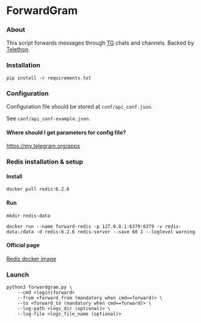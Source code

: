 # ForwardGram
### About
This script forwards messages through [TG] chats and channels. Backed by [Telethon].

[TG]: https://telegram.org/
[Telethon]: https://github.com/LonamiWebs/Telethon

### Installation
`pip install -r requirements.txt`

### Configuration
Configuration file should be stored at `conf/api_conf.json`.

See `conf/api_conf-example.json`.
#### Where should I get parameters for config file?
https://my.telegram.org/apps

### Redis installation & setup
#### Install
```
docker pull redis:6.2.6
```
#### Run
```
mkdir redis-data 

docker run --name forward-redis -p 127.0.0.1:6379:6379 -v redis-data:/data -d redis:6.2.6 redis-server --save 60 1 --loglevel warning
```
#### Official page
[Redis docker image]

[Redis docker image]:https://hub.docker.com/_/redis?tab=description
### Launch

```
python3 forwardgram.py \
    --cmd <login|forward> 
    --from <forward_from (mandatory when cmd==forward)> \
    --to <forward_to (mandatory when cmd==forward)> \
    --log-path <logs_dir (optional)> \
    --log-file <logs_file_name (optional)>
```
